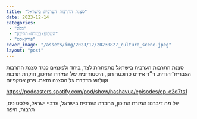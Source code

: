 ```yaml
---
title: "סצנת התרבות הערבית בישראל"
date: 2023-12-14
categories: 
 - "בלוג"
 - "השבוע-במזרח-התיכון"
 - "פודקאסט"
cover_image: "/assets/img/2023/12/20230827_culture_scene.jpeg"
layout: "post"
---
```


סצנת התרבות הערבית בישראל מתפתחת לצד, ביחד ולפעמים כנגד סצנת התרבות העברית־יהודית. ד״ר איריס פרוכטר רונן, היסטוריונית של המזרח התיכון, חוקרת תרבות וקולנוע מדברת על הסצנה הזאת. פרק אסקפיזם

<https://podcasters.spotify.com/pod/show/hashavua/episodes/ep-e2d7ts1>

על מה דיברנו: המזרח התיכון, החברה הערבית בישראל, ערביי ישראל, פלסטינים, תרבות, חיפה
